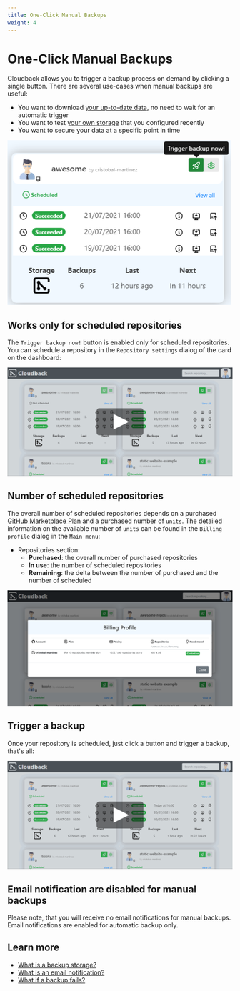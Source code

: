 ```yaml
---
title: One-Click Manual Backups
weight: 4
---
```


# One-Click Manual Backups

Cloudback allows you to trigger a backup process on demand by clicking a single button. There are several use-cases when manual backups are useful:

- You want to download [your up-to-date data](features/metadata), no need to wait for an automatic trigger
- You want to test [your own storage](/features/various-backup-storages) that you configured recently
- You want to secure your data at a specific point in time

<img src="/static/features/manual-backup.png" alt="Manual Backup" width=500/>

## Works only for scheduled repositories

The `Trigger backup now!` button is enabled only for scheduled repositories. You can schedule a repository in the `Repository settings` dialog of the card on the dashboard:

<p align="center">
  <img src="/static/features/schedule-if-disabled.png" data-alt="/static/features/schedule-if-disabled.gif"
       alt="Schedule if disabled" onclick="swapGif(this)" style="cursor: pointer;"/>
</p>

## Number of scheduled repositories

The overall number of scheduled repositories depends on a purchased [GitHub Marketplace Plan](https://github.com/marketplace/cloudback) and a purchased number of `units`. The detailed information on the available number of `units` can be found in the `Billing profile` dialog in the `Main menu`:

- Repositories section:
  - **Purchased**: the overall number of purchased repositories
  - **In use**: the number of scheduled repositories
  - **Remaining**: the delta between the number of purchased and the number of scheduled

<img src="/static/features/billing-profile.png" alt="Billing Profile"/>


## Trigger a backup

Once your repository is scheduled, just click a button and trigger a backup, that's all:

<p align="center">
  <img src="/static/features/manual-backup-trigger.png" data-alt="/static/features/manual-backup-trigger.gif"
       alt="Trigger a manual backup" onclick="swapGif(this)" style="cursor: pointer;"/>
</p>

## Email notification are disabled for manual backups

Please note, that you will receive no email notifications for manual backups. Email notifications are enabled for automatic backup only.

## Learn more

- [What is a backup storage?](/features/various-backup-storages)
- [What is an email notification?]()
- [What if a backup fails?]()